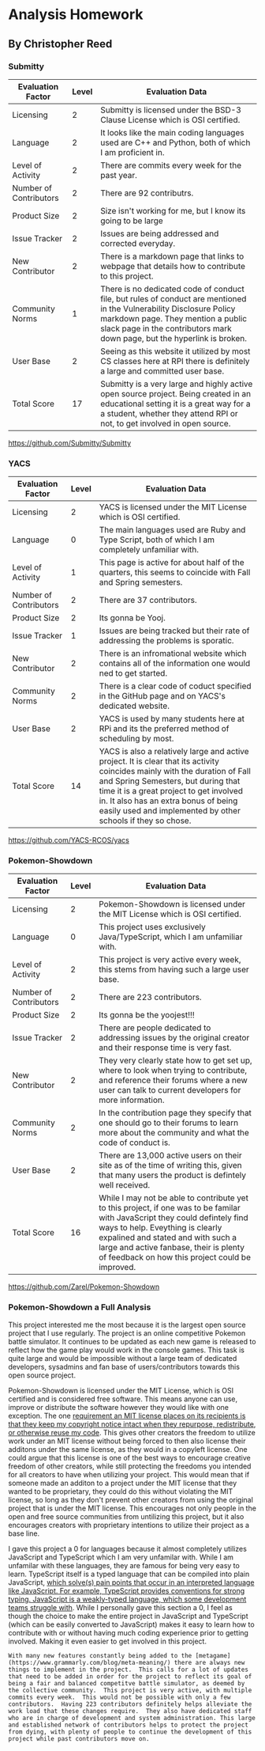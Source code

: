 # Analysis Homework
## By Christopher Reed

### Submitty

| Evaluation Factor      | Level | Evaluation Data                                                                                     |
|------------------------|-------|-----------------------------------------------------------------------------------------------------|
| Licensing              | 2 | Submitty is licensed under the BSD-3 Clause License which is OSI certified. |
| Language               | 2 | It looks like the main coding languages used are C++ and Python, both of which I am proficient in. |
| Level of Activity      | 2 | There are commits every week for the past year. |
| Number of Contributors | 2 | There are 92 contributrs. |
| Product Size           | 2 | Size isn't working for me, but I know its going to be large |
| Issue Tracker          | 2 | Issues are being addressed and corrected everyday. |
| New Contributor        | 2 | There is a markdown page that links to webpage that details how to contribute to this project. |
| Community Norms        | 1 | There is no dedicated code of conduct file, but rules of conduct are mentioned in the Vulnerability Disclosure Policy markdown page.  They mention a public slack page in the contributors mark down page, but the hyperlink is broken. |
| User Base              | 2 | Seeing as this website it utilized by most CS classes here at RPI there is definitely a large and committed user base. |
| Total Score            | 17 | Submitty is a very large and highly active open source project.  Being created in an educational setting it is a great way for a a student, whether they attend RPI or not, to get involved in open source. |

https://github.com/Submitty/Submitty

### YACS

| Evaluation Factor      | Level | Evaluation Data                                                                                     |
|------------------------|-------|-----------------------------------------------------------------------------------------------------|
| Licensing              | 2 | YACS is licensed under the MIT License which is OSI certified. |
| Language               | 0 | The main languages used are Ruby and Type Script, both of which I am completely unfamiliar with. 
| Level of Activity      | 1 | This page is active for about half of the quarters, this seems to coincide with Fall and Spring semesters. |
| Number of Contributors | 2 | There are 37 contributors. |
| Product Size           | 2 | Its gonna be Yooj. |
| Issue Tracker          | 1 | Issues are being tracked but their rate of addressing the problems is sporatic. |
| New Contributor        | 2 | There is an infromational website which contains all of the information one would ned to get started. |
| Community Norms        | 2 | There is a clear code of coduct specified in the GitHub page and on YACS's dedicated website. |
| User Base              | 2 | YACS is used by many students here at RPi and its the preferred method of scheduling by most. |
| Total Score            | 14 | YACS is also a relatively large and active project.  It is clear that its activity coincides mainly with the duration of Fall and Spring Semesters, but during that time it is a great project to get involved in.  It also has an extra bonus of being easily used and implemented by other schools if they so chose. |

https://github.com/YACS-RCOS/yacs

### Pokemon-Showdown

| Evaluation Factor      | Level | Evaluation Data                                                                                     |
|------------------------|-------|-----------------------------------------------------------------------------------------------------|
| Licensing              | 2 | Pokemon-Showdown is licensed under the MIT License which is OSI certified. |
| Language               | 0 | This project uses exclusively Java/TypeScript, which I am unfamiliar with. |
| Level of Activity      | 2 | This project is very active every week, this stems from having such a large user base.  |
| Number of Contributors | 2 | There are 223 contributors. |
| Product Size           | 2 | Its gonna be the yoojest!!! |
| Issue Tracker          | 2 | There are people dedicated to addressing issues by the original creator and their response time is very fast. |
| New Contributor        | 2 | They very clearly state how to get set up, where to look when trying to contribute, and reference their forums where a new user can talk to current developers for more information. |
| Community Norms        | 2 | In the contribution page they specify that one should go to their forums to learn more about the community and what the code of conduct is. |
| User Base              | 2 | There are 13,000 active users on their site as of the time of writing this, given that many users the product is defintely well received. |
| Total Score            | 16 | While I may not be able to contribute yet to this project, if one was to be familar with JavaScript they could defintely find ways to help.  Eveything is clearly expalined and stated and with such a large and active fanbase, their is plenty of feedback on how this project could be improved. |

https://github.com/Zarel/Pokemon-Showdown

### Pokemon-Showdown a Full Analysis

  This project interested me the most because it is the largest open source project that I use regularly.  The project is an online competitive Pokemon battle simulator.  It continues to be updated as each new game is released to reflect how the game play would work in the console games.  This task is quite large and would be impossible without a large team of dedicated developers, sysadmins and fan base of users/contributors towards this open source project.  
  
  Pokemon-Showdown is licensed under the MIT License, which is OSI certified and is considered free software.  This means anyone can use, improve or distribute the software however they would like with one exception.  The one [requirement an MIT license places on its recipients is that they keep my copyright notice intact when they repurpose, redistribute, or otherwise reuse my code](https://ttmm.io/tech/why-the-mit-license/). This gives other creators the freedom to utilize work under an MIT license without being forced to then also license their additons under the same license, as they would in a copyleft license.  One could argue that this license is one of the best ways to encourage creative freedom of other creators, while still protecting the freedoms you intended for all creators to have when utilizing your project.  This would mean that if someone made an additon to a project under the MIT license that they wanted to be proprietary, they could do this without violating the MIT license, so long as they don't prevent other creators from using the original project that is under the MIT license.  This encourages not only people in the open and free source communities from untilizing this project, but it also encourages creators with proprietary intentions to utilize their project as a base line.  
  
  I gave this project a 0 for languages because it almost completely utilizes JavaScript and TypeScript which I am very unfamilar with. While I am unfamilar with these languages, they are famous for being very easy to learn.  TypeScript itself is a typed language that can be compiled into plain JavaScript, [which solve(s) pain points that occur in an interpreted language like JavaScript. For example, TypeScript provides conventions for strong typing. JavaScript is a weakly-typed language, which some development teams struggle with](https://blog.author.io/the-many-flavors-of-javascript-ba4a076ada29). While I personally gave this section a 0, I feel as though the choice to make the entire project in JavaScript and TypeScript (which can be easily converted to JavaScript) makes it easy to learn how to contribute with or without having much coding experience prior to getting involved.  Making it even easier to get involved in this project.  
  
    With many new features constantly being added to the [metagame](https://www.grammarly.com/blog/meta-meaning/) there are always new things to implement in the project.  This calls for a lot of updates that need to be added in order for the project to reflect its goal of being a fair and balanced competitve battle simulator, as deemed by the collective community.  This project is very active, with multiple commits every week.  This would not be possible with only a few contributors.  Having 223 contributors definitely helps alleviate the work load that these changes require.  They also have dedicated staff who are in charge of development and system administration. This large and established network of contributors helps to protect the project from dying, with plenty of people to continue the development of this project while past contributors move on.  
    
    
    
    
